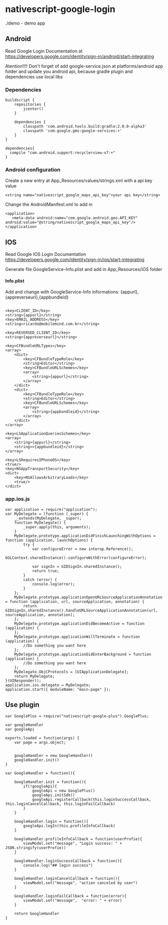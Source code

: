 # nativescript-google-login

./demo - demo app

## Android

Read Google Login Documentation at https://developers.google.com/identity/sign-in/android/start-integrating

Atention!!!! Don't forget of add google-service.json at platforms/android app folder and update you android api, because gradle plugin
and dependencies use local libs

### Dependencies

```
buildscript {
    repositories {
        jcenter()
    }

    dependencies {
    	classpath 'com.android.tools.build:gradle:2.0.0-alpha3'
    	classpath 'com.google.gms:google-services:+'
    }
}
```

```
dependencies{
  compile "com.android.support:recyclerview-v7:+"
}
```

### Android configuration

Create a new entry at App_Resources/values/strings.xml with a api key value
```
<string name="nativescript_google_maps_api_key">your api key</string>
```
Change the AndroidManifest.xml to add in 

```
<application>
   <meta-data android:name="com.google.android.geo.API_KEY" android:value="@string/nativescript_google_maps_api_key"/>
</application>
```

## IOS

Read Google IOS Login Documentation https://developers.google.com/identity/sign-in/ios/start-integrating

Generate file GoogleService-Info.plist and add in App_Resources/iOS folder

#### Info.plist

Add and change with GoogleService-Info informations: {appurl}, {appreverseurl},{appbundleid}

```

<key>CLIENT_ID</key>
<string>{appurl}</string>
<key>EMAIL_ADDRESS</key>
<string>ricardo@mobilemind.com.br</string>

<key>REVERSED_CLIENT_ID</key>
<string>{appreverseurl}</string>

<key>CFBundleURLTypes</key>
<array>
	<dict>
		<key>CFBundleTypeRole</key>
		<string>Editor</string>
		<key>CFBundleURLSchemes</key>
		<array>
			<string>{appurl}</string>
		</array>
	</dict>
	<dict>
		<key>CFBundleTypeRole</key>
		<string>Editor</string>
		<key>CFBundleURLSchemes</key>
		<array>
			<string>{appbundleid}</string>
		</array>
	</dict>
</array>	

<key>LSApplicationQueriesSchemes</key>
<array>
	<string>{appurl}</string>
	<string>>{appbundleid}</string>
</array>

<key>LSRequiresIPhoneOS</key>
<true/>
<key>NSAppTransportSecurity</key>
<dict>
	<key>NSAllowsArbitraryLoads</key>
	<true/>
</dict>

```

### app.ios.js

```
var application = require("application");
var MyDelegate = (function (_super) {
    __extends(MyDelegate, _super);
    function MyDelegate() {
        _super.apply(this, arguments);
    }
    MyDelegate.prototype.applicationDidFinishLaunchingWithOptions = function (application, launchOptions) {
        try {
            var configureError = new interop.Reference();
            GGLContext.sharedInstance().configureWithError(configureError);
            
            var signIn = GIDSignIn.sharedInstance();            
            return true;
        }
        catch (error) {
            console.log(error);
        }
    };
    MyDelegate.prototype.applicationOpenURLSourceApplicationAnnotation = function (application, url, sourceApplication, annotation) {
        return GIDSignIn.sharedInstance().handleURLSourceApplicationAnnotation(url, sourceApplication, annotation);
    };
    MyDelegate.prototype.applicationDidBecomeActive = function (application) {
    };
    MyDelegate.prototype.applicationWillTerminate = function (application) {
        //Do something you want here
    };
    MyDelegate.prototype.applicationDidEnterBackground = function (application) {
        //Do something you want here
    };
    MyDelegate.ObjCProtocols = [UIApplicationDelegate];
    return MyDelegate;
}(UIResponder));
application.ios.delegate = MyDelegate;
application.start({ moduleName: "main-page" });
```

## Use plugin

```
var GooglePlus = require("nativescript-google-plus").GooglePlus;

var googleHandler
var googleApi

exports.loaded = function(args) {
    var page = args.object;
    

    googleHandler = new GoogleHandler()
    googleHandler.init()
}

var GoogleHandler = function(){

	GoogleHandler.init = function(){
		if(!googleApi){
			googleApi = new GooglePlus()
			googleApi.initSdk()
			googleApi.registerCallback(this.loginSuccessCallback, this.loginCancelCallback, this.loginFailCallback)
		}
	}

	GoogleHandler.login = function(){	
		googleApi.logIn(this.profileInfoCallback)
	}

	GoogleHandler.profileInfoCallback = function(userProfie){
		viewModel.set("message", "Login success: " + JSON.stringify(userProfie))
	}

	GoogleHandler.loginSuccessCallback = function(){
		console.log("## login success")
	}
	
	GoogleHandler.loginCancelCallback = function(){
		viewModel.set("message", "action canceled by user")
	}

	GoogleHandler.loginFailCallback = function(error){
		viewModel.set("message",  "error: " + error)
	}

	return GoogleHandler
}

```
